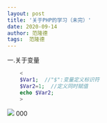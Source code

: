 ```yaml
---
layout: post
title: '关于PHP的学习（未完）'
date: 2020-09-14
author: 范隆德
tags:  范隆德 
---
```

   一.关于变量
 ```PHP
     <  
     $Var1;  //"$":变量定义标识符
     $Var2=1;  //定义同时赋值
     echo $Var2;
     >

   ```
![](D:\blog\gear-fuck.github.io\assets\img\1.jpg)
000
